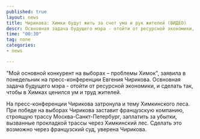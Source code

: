 ```yaml
---
published: true
layout: news
title: Чирикова: Химки будут жить за счет ума и рук жителей (ВИДЕО)
descr: Освновная задача будущего мэра - отойти от ресурсной экономики, и сделать так, чтобы в Химках ценился ум и труд жителей.
time: "00:30"
tag: none
categories:
- news

---
```


"Мой основной конкурент на выборах – проблемы Химок", заявила в понедельник на пресс-конференции Евгения Чирикова. Освновная задача будущего мэра - отойти от ресурсной экономики, и сделать так, чтобы в Химках ценился ум и труд жителей. 

На пресс-конференции Чирикова затронула и тему Химкинского леса. При победе на выборах Чирикова заставит французскую компанию, строящую трассу Москва-Санкт-Петербург, заплатить за убытки, вызванные прокладкой трассы через Химкинский лес. Сделать это возможно через французский суд, уверена Чирикова.

<object width="420" height="315"><param name="movie" value="http://www.youtube.com/v/3YeYdabqDkk?version=3&amp;hl=ru_RU"></param><param name="allowFullScreen" value="true"></param><param name="allowscriptaccess" value="always"></param><embed src="http://www.youtube.com/v/3YeYdabqDkk?version=3&amp;hl=ru_RU" type="application/x-shockwave-flash" width="420" height="315" allowscriptaccess="always" allowfullscreen="true"></embed></object>
